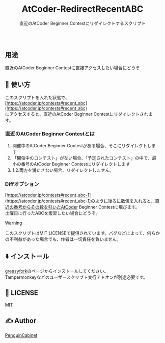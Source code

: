 <div align="center">

# AtCoder-RedirectRecentABC

直近のAtCoder Beginner Contestにリダイレクトするスクリプト

<br>
<br>
</div>

## 用途
直近のAtCoder Beginner Contestに直接アクセスしたい場合にどうぞ

## 🔨 使い方
このスクリプトを入れた状態で、    
[https://atcoder.jp/contests#recent_abc](https://atcoder.jp/contests#recent_abc)    
にアクセスすると、直近のAtCoder Beginner Contestにリダイレクトされます。    
### 直近のAtCoder Beginner Contestとは
1. 開催中のAtCoder Beginner Contestがある場合、そこにリダイレクトします
2. 「開催中のコンテスト」がない場合、「予定されたコンテスト」の中で、最小の番号のAtCoder Beginner Contestにリダイレクトします
3. 1.2.両方を満たさない場合、リダイレクトしません。

### Diffオプション
[https://atcoder.jp/contests#recent_abc-1](https://atcoder.jp/contests#recent_abc-1)のように後ろに数値を入れると、直近の番号からその数を引いたAtCoder Beginner Contestに飛びます。    
土曜日に行ったABCを復習したい場合にどうぞ。

> [!WARNING]
> このスクリプトはMIT LICENSEで提供されています。バグなどによって、何らかの不利益があった場合でも、作者は一切責任を負いません。

## ⬇️ インストール
[greasyfork](https://greasyfork.org/ja/scripts/508772-atcoder-redirectrecentabc)のページからインストールしてください。    
Tampermonkeyなどのユーザースクリプト実行アドオンが別途必要です。    


## 🎫 LICENSE

[MIT](./LICENSE)

## ✍ Author

[PenguinCabinet](https://github.com/PenguinCabinet)
